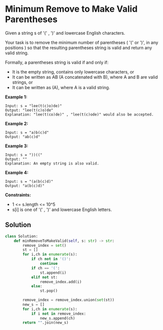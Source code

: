<h1>Minimum Remove to Make Valid Parentheses</h1>

<p>
Given a string s of '(' , ')' and lowercase English characters. 

Your task is to remove the minimum number of parentheses ( '(' or ')', in any positions ) so that the resulting parentheses string is valid and return any valid string.

Formally, a parentheses string is valid if and only if:

- It is the empty string, contains only lowercase characters, or
- It can be written as AB (A concatenated with B), where A and B are valid strings, or
- It can be written as (A), where A is a valid string.

</p>

<b>Example 1:</b>

    Input: s = "lee(t(c)o)de)"
    Output: "lee(t(c)o)de"
    Explanation: "lee(t(co)de)" , "lee(t(c)ode)" would also be accepted.
    
<b>Example 2:</b>

    Input: s = "a)b(c)d"
    Output: "ab(c)d"
    
<b>Example 3:</b>

    Input: s = "))(("
    Output: ""
    Explanation: An empty string is also valid.
    
<b>Example 4:</b>

    Input: s = "(a(b(c)d)"
    Output: "a(b(c)d)"

<b>Constraints:</b>

- 1 <= s.length <= 10^5
- s[i] is one of  '(' , ')' and lowercase English letters.

<h2>Solution</h2>

```python
class Solution:
    def minRemoveToMakeValid(self, s: str) -> str:
        remove_index = set()
        st = []
        for i,ch in enumerate(s):
            if ch not in '()':
                continue
            if ch == '(':
                st.append(i)
            elif not st:
                remove_index.add(i)
            else:
                st.pop()
        
        remove_index = remove_index.union(set(st))
        new_s = []
        for i,ch in enumerate(s):
            if i not in remove_index:
                new_s.append(ch)
        return "".join(new_s)
```
